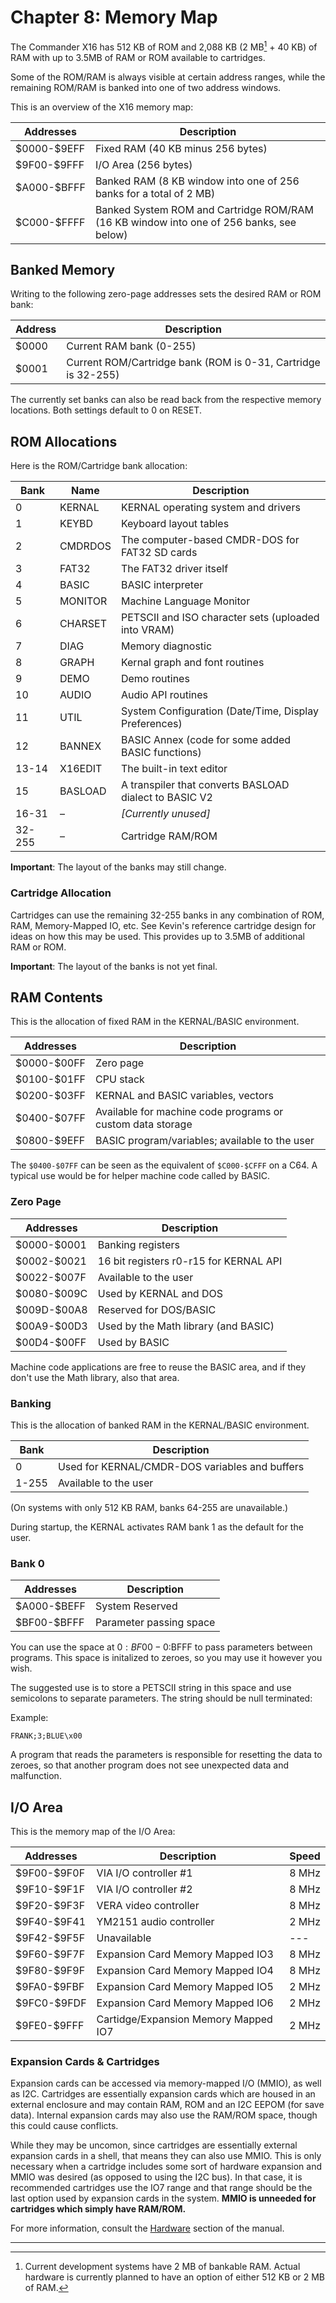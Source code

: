 
# Chapter 8: Memory Map

The Commander X16 has 512 KB of ROM and 2,088 KB (2 MB[^1] + 40 KB) of RAM with up to 3.5MB of RAM or ROM available to cartridges.

Some of the ROM/RAM is always visible at certain address ranges, while the remaining ROM/RAM is banked into one of two address windows.

This is an overview of the X16 memory map:

|Addresses  |Description                                                                             |
|-----------|----------------------------------------------------------------------------------------|
|\$0000-\$9EFF|Fixed RAM (40 KB minus 256 bytes)                                                       |
|\$9F00-\$9FFF|I/O Area (256 bytes)                                                                    |
|\$A000-\$BFFF|Banked RAM (8 KB window into one of 256 banks for a total of 2 MB)                      |
|\$C000-\$FFFF|Banked System ROM and Cartridge ROM/RAM (16 KB window into one of 256 banks, see below) |

## Banked Memory

Writing to the following zero-page addresses sets the desired RAM or ROM bank:

|Address  |Description                                                   |
|---------|--------------------------------------------------------------|
|$0000    |Current RAM bank (0-255)                                      |
|$0001    |Current ROM/Cartridge bank (ROM is 0-31, Cartridge is 32-255) |

The currently set banks can also be read back from the respective memory locations. Both settings default to 0 on RESET.

## ROM Allocations

Here is the ROM/Cartridge bank allocation:

|Bank  |Name   |Description                                            |
|------|-------|-------------------------------------------------------|
|0     |KERNAL |KERNAL operating system and drivers                    |
|1     |KEYBD  |Keyboard layout tables                                 |
|2     |CMDRDOS|The computer-based CMDR-DOS for FAT32 SD cards         |
|3     |FAT32  |The FAT32 driver itself                                |
|4     |BASIC  |BASIC interpreter                                      |
|5     |MONITOR|Machine Language Monitor                               |
|6     |CHARSET|PETSCII and ISO character sets (uploaded into VRAM)    |
|7     |DIAG   |Memory diagnostic                                      |
|8     |GRAPH  |Kernal graph and font routines                         |
|9     |DEMO   |Demo routines                                          |
|10    |AUDIO  |Audio API routines                                     |
|11    |UTIL   |System Configuration (Date/Time, Display Preferences)  |
|12    |BANNEX |BASIC Annex (code for some added BASIC functions)      |
|13-14 |X16EDIT|The built-in text editor                               |
|15    |BASLOAD|A transpiler that converts BASLOAD dialect to BASIC V2 |
|16-31 |–      |_[Currently unused]_                                   |
|32-255|–      |Cartridge RAM/ROM                                      |

**Important**: The layout of the banks may still change.

### Cartridge Allocation

Cartridges can use the remaining 32-255 banks in any combination of ROM, RAM, Memory-Mapped IO, etc. See Kevin's reference cartridge design
for ideas on how this may be used. This provides up to 3.5MB of additional RAM or ROM.

**Important**: The layout of the banks is not yet final.

## RAM Contents

This is the allocation of fixed RAM in the KERNAL/BASIC environment.

|Addresses   |Description                                                      |
|------------|-----------------------------------------------------------------|
|\$0000-\$00FF|Zero page                                                       |
|\$0100-\$01FF|CPU stack                                                       |
|\$0200-\$03FF|KERNAL and BASIC variables, vectors                             |
|\$0400-\$07FF|Available for machine code programs or custom data storage      |
|\$0800-\$9EFF|BASIC program/variables; available to the user                  |

The `$0400-$07FF` can be seen as the equivalent of `$C000-$CFFF` on a C64. A typical use would be for helper machine code called by BASIC.

### Zero Page

|Addresses   |Description                             |
|------------|----------------------------------------|
|\$0000-\$0001|Banking registers                      |
|\$0002-\$0021|16 bit registers r0-r15 for KERNAL API |
|\$0022-\$007F|Available to the user                  |
|\$0080-\$009C|Used by KERNAL and DOS                 |
|\$009D-\$00A8|Reserved for DOS/BASIC                 |
|\$00A9-\$00D3|Used by the Math library (and BASIC)   |
|\$00D4-\$00FF|Used by BASIC                          |

Machine code applications are free to reuse the BASIC area, and if they don't use the Math library, also that area.

### Banking

This is the allocation of banked RAM in the KERNAL/BASIC environment.

|Bank |Description                                    |
|-----|-----------------------------------------------|
|0    |Used for KERNAL/CMDR-DOS variables and buffers |
|1-255|Available to the user                          |

(On systems with only 512 KB RAM, banks 64-255 are unavailable.)

During startup, the KERNAL activates RAM bank 1 as the default for the user.

### Bank 0

|Addresses   |Description                             |
|------------|----------------------------------------|
|\$A000-\$BEFF| System Reserved                       |
|\$BF00-\$BFFF| Parameter passing space               |

You can use the space at $0:BF00-0:$BFFF to pass parameters between programs.
This space is initalized to zeroes, so you may use it however you wish.

The suggested use is to store a PETSCII string in this space and use
semicolons to separate parameters. The string should be null terminated:

Example:

`FRANK;3;BLUE\x00`

A program that reads the parameters is responsible for resetting the data to
zeroes, so that another program does not see unexpected data and malfunction.

## I/O Area

This is the memory map of the I/O Area:

|Addresses    |Description                          |Speed|
|-------------|-------------------------------------|-----|
|\$9F00-\$9F0F|VIA I/O controller #1                |8 MHz|
|\$9F10-\$9F1F|VIA I/O controller #2                |8 MHz|
|\$9F20-\$9F3F|VERA video controller                |8 MHz|
|\$9F40-\$9F41|YM2151 audio controller              |2 MHz|
|\$9F42-\$9F5F|Unavailable                          | --- |
|\$9F60-\$9F7F|Expansion Card Memory Mapped IO3     |8 MHz|
|\$9F80-\$9F9F|Expansion Card Memory Mapped IO4     |8 MHz|
|\$9FA0-\$9FBF|Expansion Card Memory Mapped IO5     |2 MHz|
|\$9FC0-\$9FDF|Expansion Card Memory Mapped IO6     |2 MHz|
|\$9FE0-\$9FFF|Cartidge/Expansion Memory Mapped IO7 |2 MHz|

### Expansion Cards & Cartridges

Expansion cards can be accessed via memory-mapped I/O (MMIO), as well as I2C. Cartridges are
essentially expansion cards which are housed in an external enclosure and may contain RAM, ROM
and an I2C EEPOM (for save data). Internal expansion cards may also use the RAM/ROM space,
though this could cause conflicts.

While they may be uncomon, since cartridges are essentially external expansion cards in a
shell, that means they can also use MMIO. This is only necessary when a cartridge includes
some sort of hardware expansion and MMIO was desired (as opposed to using the I2C bus). In
that case, it is recommended cartridges use the IO7 range and that range should be the
last option used by expansion cards in the system.
**MMIO is unneeded for cartridges which simply have RAM/ROM.**

For more information, consult the
[Hardware](X16%20Reference%20-%2014%20-%20Hardware.md#chapter-14-hardware-pinouts) section of the manual.

---

[^1]: Current development systems have 2 MB of bankable RAM.
Actual hardware is currently planned to have an option of either 512 KB or 2 MB of RAM.

<!-- For PDF formatting -->
<div class="page-break"></div>
